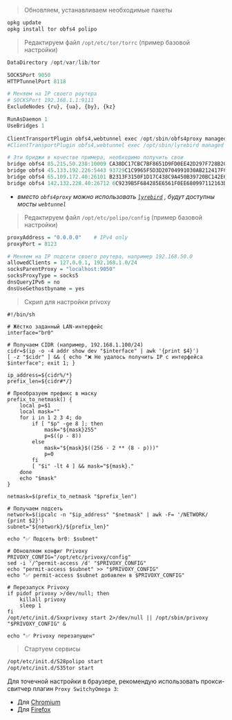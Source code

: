 
> Обновляем, устанавливаем необходимые пакеты
```bash
opkg update
opkg install tor obfs4 polipo
```

>Редактируем файл `/opt/etc/tor/torrc` (пример базовой настройки)
```r
DataDirectory /opt/var/lib/tor

SOCKSPort 9050
HTTPTunnelPort 8118

# Меняем на IP своего роутера
# SOCKSPort 192.168.1.1:9111
ExcludeNodes {ru}, {ua}, {by}, {kz}  

RunAsDaemon 1
UseBridges 1  
  
ClientTransportPlugin obfs4,webtunnel exec /opt/sbin/obfs4proxy managed
#ClientTransportPlugin obfs4,webtunnel exec /opt/sbin/lyrebird managed

# Эти бриджи в кочестве примера, необходимо получить свои
bridge obfs4 85.215.50.238:10009 CA38DC17CBC7BF8651D9FD0EE42D297F728B2027 cert=f0u6PaGdUpTPd//H6QPVIjgjjL037lLbKz8u9/WYiF3/d43sW/FhDXM9pNFdO9NS7hWUBg iat-mode=0
bridge obfs4 45.133.192.226:5443 93729C1C9965F5D3D20704991030AB212417FC2F cert=ODzkvKxbwFQJXGeAUcSvnOr060w6qRz/rbLQUx65SpNzd3IgZAAX552PIOzsMV8vCe7kTA iat-mode=0
bridge obfs4 65.109.172.40:26101 B2313F3150F1D17C438C9A450B39720BC142E694 cert=4o+I2rET2wZwhm0z5S5a/tOP8Q3IN6KfgASXNcvIqceeBKn75bawiQWTCwNrGSksaLtcEg iat-mode=0
bridge obfs4 142.132.228.40:26712 6C9239B5F684285E6561F0EE680997112163D0C2 cert=yWi6LBrn/Gcq5Kns+IxSqdYpIHfC/7KQNt99bJiIZOKz9dApp6AHo1CWLoA6zJQOCm9bMw iat-mode=0
```

- *вместо `obfs4proxy` можно использовать [`lyrebird`](https://gitlab.torproject.org/tpo/anti-censorship/pluggable-transports/lyrebird) , будут доступны мосты `webtunnel`*

>Редактируем файл `/opt/etc/polipo/config` (пример базовой настройки)
```r
proxyAddress = "0.0.0.0"    # IPv4 only
proxyPort = 8123

# Меняем на IP подсети своего роутера, например 192.168.50.0
allowedClients = 127.0.0.1, 192.168.1.0/24
socksParentProxy = "localhost:9050"
socksProxyType = socks5
dnsQueryIPv6 = no
dnsUseGethostbyname = yes
```

> Скрип для настройки privoxy
```shell
#!/bin/sh

# Жёстко заданный LAN-интерфейс
interface="br0"

# Получаем CIDR (например, 192.168.1.100/24)
cidr=$(ip -o -4 addr show dev "$interface" | awk '{print $4}')
[ -z "$cidr" ] && { echo "❌ Не удалось получить IP с интерфейса $interface"; exit 1; }

ip_address=${cidr%/*}
prefix_len=${cidr#*/}

# Преобразуем префикс в маску
prefix_to_netmask() {
    local p=$1
    local mask=""
    for i in 1 2 3 4; do
        if [ "$p" -ge 8 ]; then
            mask="${mask}255"
            p=$((p - 8))
        else
            mask="${mask}$((256 - 2 ** (8 - p)))"
            p=0
        fi
        [ "$i" -lt 4 ] && mask="${mask}."
    done
    echo "$mask"
}

netmask=$(prefix_to_netmask "$prefix_len")

# Получаем подсеть
network=$(ipcalc -n "$ip_address" "$netmask" | awk -F= '/NETWORK/ {print $2}')
subnet="${network}/${prefix_len}"

echo "✅ Подсеть br0: $subnet"

# Обновляем конфиг Privoxy
PRIVOXY_CONFIG="/opt/etc/privoxy/config"
sed -i '/^permit-access /d' "$PRIVOXY_CONFIG"
echo "permit-access $subnet" >> "$PRIVOXY_CONFIG"
echo "✅ permit-access $subnet добавлен в $PRIVOXY_CONFIG"

# Перезапуск Privoxy
if pidof privoxy >/dev/null; then
    killall privoxy
    sleep 1
fi
/opt/etc/init.d/Sxxprivoxy start 2>/dev/null || /opt/sbin/privoxy "$PRIVOXY_CONFIG" &

echo "✅ Privoxy перезапущен"

```



>Стартуем сервисы
```bash
/opt/etc/init.d/S28polipo start
/opt/etc/init.d/S35tor start
```

Для точечной настройки в браузере, рекомендую использовать прокси-свитчер плагин `Proxy SwitchyOmega 3`:
- Для [Chromium](https://chromewebstore.google.com/detail/proxy-switchyomega-3-zero/pfnededegaaopdmhkdmcofjmoldfiped?pli=1)  
- Для [Firefox](https://addons.mozilla.org/ru/firefox/addon/zeroomega/)  




